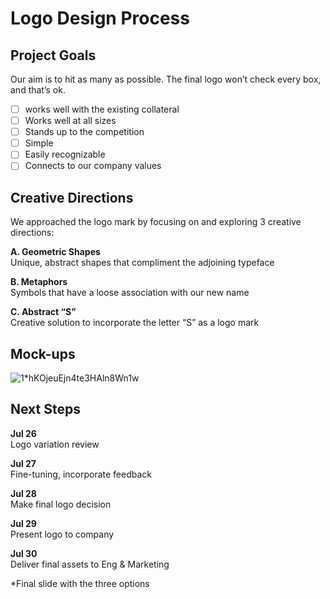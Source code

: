 
# Logo Design Process

## Project Goals
Our aim is to hit as many as possible. The final logo won’t check every box, and that’s ok.

- [ ] works well with the existing collateral
- [ ] Works well at all sizes
- [ ] Stands up to the competition
- [ ] Simple
- [ ] Easily recognizable
- [ ] Connects to our company values

## Creative Directions
We approached the logo mark by focusing on and exploring 3 creative directions:

**A. Geometric Shapes**  
Unique, abstract shapes that compliment the adjoining typeface

**B. Metaphors**  
Symbols that have a loose association with our new name

**C. Abstract “S”**  
Creative solution to incorporate the letter “S” as a logo mark


## Mock-ups

![1*hKOjeuEjn4te3HAln8Wn1w](https://miro.medium.com/max/2000/1*hKOjeuEjn4te3HAln8Wn1w.gif)

## Next Steps
**Jul 26**  
Logo variation review

**Jul 27**  
Fine-tuning, incorporate feedback

**Jul 28**  
Make final logo decision

**Jul 29**  
Present logo to company

**Jul 30**  
Deliver final assets to Eng & Marketing



*Final slide with the three options
